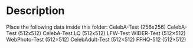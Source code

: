 # Description
Place the following data inside this folder:
CelebA-Test (256x256)
CelebA-Test (512x512)
CelebA-Test LQ (512x512)
LFW-Test
WIDER-Test (512×512)
WebPhoto-Test (512×512)
CelebAdult-Test (512×512)
FFHQ-512 (512×512)
